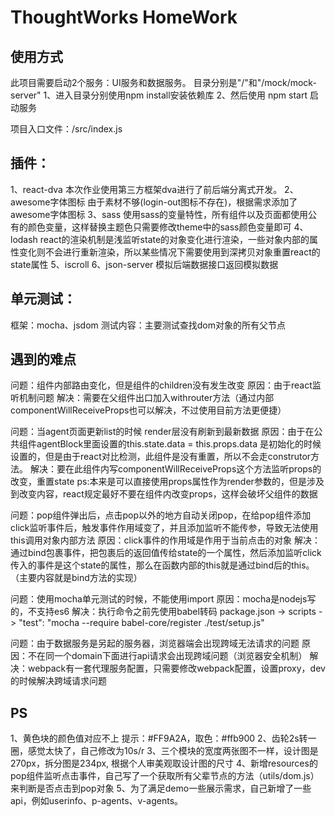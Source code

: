 # ThoughtWorks HomeWork
## 使用方式
此项目需要启动2个服务：UI服务和数据服务。
目录分别是"/"和"/mock/mock-server"
1、进入目录分别使用npm install安装依赖库
2、然后使用 npm start 启动服务

项目入口文件：/src/index.js

## 插件：
1、react-dva
本次作业使用第三方框架dva进行了前后端分离式开发。
2、awesome字体图标
由于素材不够(login-out图标不存在)，根据需求添加了awesome字体图标
3、sass
使用sass的变量特性，所有组件以及页面都使用公有的颜色变量，这样替换主题色只需要修改theme中的sass颜色变量即可
4、lodash
react的渲染机制是浅监听state的对象变化进行渲染，一些对象内部的属性变化则不会进行重新渲染，所以某些情况下需要使用到深拷贝对象重置react的state属性
5、iscroll
6、json-server
模拟后端数据接口返回模拟数据

## 单元测试：
框架：mocha、jsdom
测试内容：主要测试查找dom对象的所有父节点


## 遇到的难点
问题：组件内部路由变化，但是组件的children没有发生改变
原因：由于react监听机制问题
解决：需要在父组件出口加入withrouter方法（通过内部componentWillReceiveProps也可以解决，不过使用目前方法更便捷）

问题：当agent页面更新list的时候 render层没有刷新到最新数据
原因：由于在公共组件agentBlock里面设置的this.state.data = this.props.data 是初始化的时候设置的，但是由于react对比检测，此组件是没有重置，所以不会走construtor方法。
解决：要在此组件内写componentWillReceiveProps这个方法监听props的改变，重置state
ps:本来是可以直接使用props属性作为render参数的，但是涉及到改变内容，react规定最好不要在组件内改变props，这样会破坏父组件的数据

问题：pop组件弹出后，点击pop以外的地方自动关闭pop，在给pop组件添加click监听事件后，触发事件作用域变了，并且添加监听不能传参，导致无法使用this调用对象内部方法
原因：click事件的作用域是作用于当前点击的对象
解决：通过bind包裹事件，把包裹后的返回值传给state的一个属性，然后添加监听click传入的事件是这个state的属性，那么在函数内部的this就是通过bind后的this。（主要内容就是bind方法的实现）

问题：使用mocha单元测试的时候，不能使用import
原因：mocha是nodejs写的，不支持es6
解决：执行命令之前先使用babel转码 package.json -> scripts -> "test": "mocha --require babel-core/register ./test/setup.js"

问题：由于数据服务是另起的服务器，浏览器端会出现跨域无法请求的问题
原因：不在同一个domain下面进行api请求会出现跨域问题（浏览器安全机制）
解决：webpack有一套代理服务配置，只需要修改webpack配置，设置proxy，dev的时候解决跨域请求问题

## PS
1、黄色块的颜色值对应不上 提示：#FF9A2A，取色：#ffb900
2、齿轮2s转一圈，感觉太快了，自己修改为10s/r
3、三个模块的宽度两张图不一样，设计图是270px，拆分图是234px, 根据个人审美观取设计图的尺寸
4、新增resources的pop组件监听点击事件，自己写了一个获取所有父辈节点的方法（utils/dom.js）来判断是否点击到pop对象
5、为了满足demo一些展示需求，自己新增了一些api，例如userinfo、p-agents、v-agents。